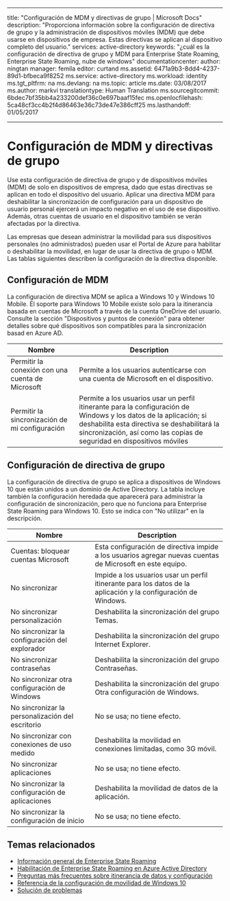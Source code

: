 
---
title: "Configuración de MDM y directivas de grupo | Microsoft Docs"
description: "Proporciona información sobre la configuración de directiva de grupo y la administración de dispositivos móviles (MDM) que debe usarse en dispositivos de empresa. Estas directivas se aplican al dispositivo completo del usuario."
services: active-directory
keywords: "¿cuál es la configuración de directiva de grupo y MDM para Enterprise State Roaming, Enterprise State Roaming, nube de windows"
documentationcenter: 
author: ningtan
manager: femila
editor: curtand
ms.assetid: 6471a9b3-8dd4-4237-89d1-bfbeca9f8252
ms.service: active-directory
ms.workload: identity
ms.tgt_pltfrm: na
ms.devlang: na
ms.topic: article
ms.date: 03/08/2017
ms.author: markvi
translationtype: Human Translation
ms.sourcegitcommit: 6bdec7bf35bb4a233200def36c0e697baaf15fec
ms.openlocfilehash: 5ca48cf3cc4b2f4d86463e36c73de47e386cff25
ms.lasthandoff: 01/05/2017


---
# <a name="group-policy-and-mdm-settings"></a>Configuración de MDM y directivas de grupo
Use esta configuración de directiva de grupo y de dispositivos móviles (MDM) de solo en dispositivos de empresa, dado que estas directivas se aplican en todo el dispositivo del usuario. Aplicar una directiva MDM para deshabilitar la sincronización de configuración para un dispositivo de usuario personal ejercerá un impacto negativo en el uso de ese dispositivo. Además, otras cuentas de usuario en el dispositivo también se verán afectadas por la directiva.

Las empresas que desean administrar la movilidad para sus dispositivos personales (no administrados) pueden usar el Portal de Azure para habilitar o deshabilitar la movilidad, en lugar de usar la directiva de grupo o MDM.
Las tablas siguientes describen la configuración de la directiva disponible.

## <a name="mdm-settings"></a>Configuración de MDM
La configuración de directiva MDM se aplica a Windows 10 y Windows 10 Mobile.  El soporte para Windows 10 Mobile existe solo para la itinerancia basada en cuentas de Microsoft a través de la cuenta OneDrive del usuario.  Consulte la sección "Dispositivos y puntos de conexión" para obtener detalles sobre qué dispositivos son compatibles para la sincronización basad en Azure AD.

| Nombre | Description |
| --- | --- |
| Permitir la conexión con una cuenta de Microsoft |Permite a los usuarios autenticarse con una cuenta de Microsoft en el dispositivo. |
| Permitir la sincronización de mi configuración |Permite a los usuarios usar un perfil itinerante para la configuración de Windows y los datos de la aplicación; si deshabilita esta directiva se deshabilitará la sincronización, así como las copias de seguridad en dispositivos móviles |

## <a name="group-policy-settings"></a>Configuración de directiva de grupo
La configuración de directiva de grupo se aplica a dispositivos de Windows 10 que están unidos a un dominio de Active Directory. La tabla incluye también la configuración heredada que aparecerá para administrar la configuración de sincronización, pero que no funciona para Enterprise State Roaming para Windows 10. Esto se indica con "No utilizar" en la descripción.

| Nombre | Description |
| --- | --- |
| Cuentas: bloquear cuentas Microsoft |Esta configuración de directiva impide a los usuarios agregar nuevas cuentas de Microsoft en este equipo. |
| No sincronizar |Impide a los usuarios usar un perfil itinerante para los datos de la aplicación y la configuración de Windows. |
| No sincronizar personalización |Deshabilita la sincronización del grupo Temas. |
| No sincronizar la configuración del explorador |Deshabilita la sincronización del grupo Internet Explorer. |
| No sincronizar contraseñas |Deshabilita la sincronización del grupo Contraseñas. |
| No sincronizar otra configuración de Windows |Deshabilita la sincronización del grupo Otra configuración de Windows. |
| No sincronizar la personalización del escritorio |No se usa; no tiene efecto. |
| No sincronizar con conexiones de uso medido |Deshabilita la movilidad en conexiones limitadas, como 3G móvil. |
| No sincronizar aplicaciones |No se usa; no tiene efecto. |
| No sincronizar la configuración de aplicaciones |Deshabilita la movilidad de datos de la aplicación. |
| No sincronizar la configuración de inicio |No se usa; no tiene efecto. |

## <a name="related-topics"></a>Temas relacionados
* [Información general de Enterprise State Roaming](active-directory-windows-enterprise-state-roaming-overview.md)
* [Habilitación de Enterprise State Roaming en Azure Active Directory](active-directory-windows-enterprise-state-roaming-enable.md)
* [Preguntas más frecuentes sobre itinerancia de datos y configuración](active-directory-windows-enterprise-state-roaming-faqs.md)
* [Referencia de la configuración de movilidad de Windows 10](active-directory-windows-enterprise-state-roaming-windows-settings-reference.md)
* [Solución de problemas](active-directory-windows-enterprise-state-roaming-troubleshooting.md)


